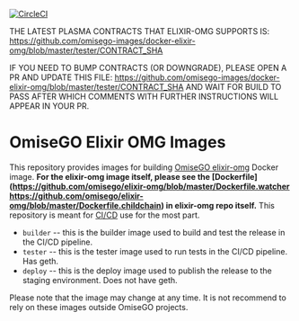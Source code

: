 [![CircleCI](https://circleci.com/gh/omisego-images/docker-elixir-omg.svg?style=svg&circle-token=ce38b7a7577499882c41ec7b763f1aef88aec87f)](https://circleci.com/gh/omisego-images/docker-elixir-omg)

THE LATEST PLASMA CONTRACTS THAT ELIXIR-OMG SUPPORTS IS: https://github.com/omisego-images/docker-elixir-omg/blob/master/tester/CONTRACT_SHA

IF YOU NEED TO BUMP CONTRACTS (OR DOWNGRADE), PLEASE OPEN A PR AND UPDATE THIS FILE: https://github.com/omisego-images/docker-elixir-omg/blob/master/tester/CONTRACT_SHA 
AND WAIT FOR BUILD TO PASS AFTER WHICH COMMENTS WITH FURTHER INSTRUCTIONS WILL APPEAR IN YOUR PR.

# OmiseGO Elixir OMG Images

This repository provides images for building [OmiseGO elixir-omg](https://github.com/omisego/elixir-omg) Docker image. **For the elixir-omg image itself, please see the [Dockerfile](https://github.com/omisego/elixir-omg/blob/master/Dockerfile.watcher https://github.com/omisego/elixir-omg/blob/master/Dockerfile.childchain) in elixir-omg repo itself.** This repository is meant for [CI/CD](https://jenkins.omisego.io/) use for the most part.

-   `builder` -- this is the builder image used to build and test the release in the CI/CD pipeline.
-   `tester` -- this is the tester image used to run tests in the CI/CD pipeline. Has geth.
-   `deploy` -- this is the deploy image used to publish the release to the staging environment. Does not have geth.

Please note that the image may change at any time. It is not recommend to rely on these images outside OmiseGO projects.
